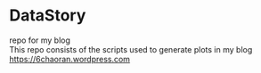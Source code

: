 # DataStory
repo for my blog   
This repo consists of the scripts used to generate plots in my blog   
https://6chaoran.wordpress.com
